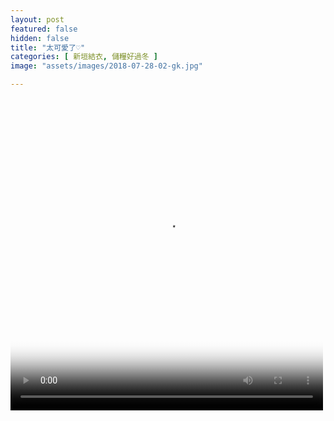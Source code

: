 ```yaml
---
layout: post
featured: false
hidden: false
title: "太可愛了♡"
categories: [ 新垣結衣, 儲糧好過冬 ]
image: "assets/images/2018-07-28-02-gk.jpg"

---
```

<video controls="controls" src="{{ site.baseurl }}/assets/images/2018-07-28-02-gk.mp4" poster="{{ site.baseurl }}/assets/images/2018-07-28-02-gk.jpg" loop="loop" width="500" height="500">您的瀏覽器不支持 video 標簽。</video>
